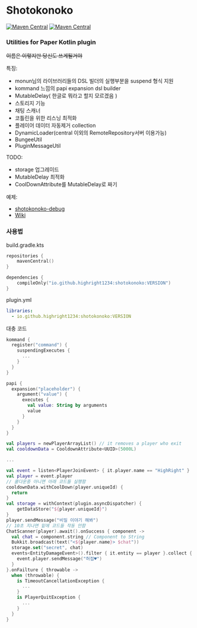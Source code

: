 # Shotokonoko

[![Maven Central](https://img.shields.io/maven-central/v/io.github.highright1234/shotokonoko-bukkit)](https://search.maven.org/artifact/io.github.highright1234/shotokonoko)
[![Maven Central](https://img.shields.io/maven-central/v/io.github.highright1234/shotokonoko-bungee)](https://search.maven.org/artifact/io.github.highright1234/shotokonoko)

### Utilities for Paper Kotlin plugin

~~이름은 이렇지만 당신도 쓰게될거야~~

특징:
- monun님의 라이브러리들의 DSL 빌더의 실행부분을 suspend 형식 지원
- kommand 느낌의 papi expansion dsl builder
- MutableDelay( 한글로 뭐라고 할지 모르겠음 )
- 스토리지 기능
- 채팅 스캐너
- 코틀린을 위한 리스닝 최적화
- 플레이어 데이터 자동제거 collection
- DynamicLoader(central 이외의 RemoteRepository서버 이용가능)
- BungeeUtil
- PluginMessageUtil

TODO:
- storage 업그레이드
- MutableDelay 최적화
- CoolDownAttribute를 MutableDelay로 짜기

예제:   
- [shotokonoko-debug](https://github.com/highright1234/shotokonoko/tree/main/shotokonoko-debug/src/main/java/io/github/highright1234/shotokonokodebug)      
- [Wiki](https://github.com/highright1234/shotokonoko/wiki)

### 사용법
build.gradle.kts
```kts
repositories {
    mavenCentral()
}

dependencies {
    compileOnly("io.github.highright1234:shotokonoko:VERSION")
}
```
plugin.yml
```yaml
libraries:
  - io.github.highright1234:shotokonoko:VERSION
```






대충 코드
```kt
kommand {
  register("command") {
    suspendingExecutes {
      ...
    }
  }
}

papi {
  expansion("placeholder") {
    argument("value") {
      executes {
        val value: String by arguments
        value
      }
    }
  }
}

val players = newPlayerArrayList() // it removes a player who exit
val cooldownData = CooldownAttribute<UUID>(5000L)

...

val event = listen<PlayerJoinEvent> { it.player.name == "HighRight" }
val player = event.player
// 쿨다운중 아니면 아래 코드들 실행함
cooldownData.withCoolDown(player.uniqueId) {
  return
}
val storage = withContext(plugin.asyncDispatcher) {
    getDataStore("${player.uniqueId}")
}
player.sendMessage("비밀 이야기 해봐")
// 10초 지나면 밑에 코드들 작동 안함
ChatScanner(player).await().onSuccess { component ->
  val chat = component.string // Component to String
  Bukkit.broadcast(text("<${player.name}> $chat"))
  storage.set("secret", chat)
  events<EntityDamageEvent>().filter { it.entity == player }.collect {
    event.player.sendMessage("허접♥")    
  }
}.onFailture { throwable ->
  when (throwable) {
    is TimeoutCancellationException {
      ...
    }
    is PlayerQuitException {
      ...
    }
  }
}
```

